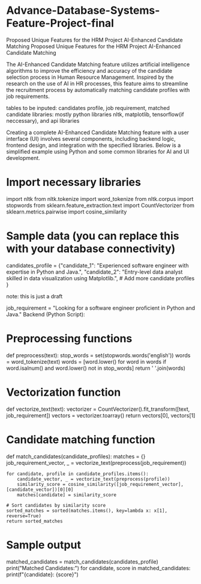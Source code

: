 # Advance-Database-Systems-Feature-Project-final
Proposed Unique Features for the HRM Project AI-Enhanced Candidate Matching
Proposed Unique Features for the HRM Project
AI-Enhanced Candidate Matching
 
 	
The AI-Enhanced Candidate Matching feature utilizes artificial intelligence algorithms to improve the efficiency and accuracy of the candidate selection process in Human Resource Management. Inspired by the research on the use of AI in HR processes, this feature aims to streamline the recruitment process by automatically matching candidate profiles with job requirements.

tables to be inputed: candidates profile, job requirement, matched candidate
libraries:  mostly python libraries nltk, matplotlib, tensorflow(if neccessary), and api libraries


Creating a complete AI-Enhanced Candidate Matching feature with a user interface (UI) involves several components, including backend logic, frontend design, and integration with the specified libraries. Below is a simplified example using Python and some common libraries for AI and UI development.
# Import necessary libraries
import nltk
from nltk.tokenize import word_tokenize
from nltk.corpus import stopwords
from sklearn.feature_extraction.text import CountVectorizer
from sklearn.metrics.pairwise import cosine_similarity

# Sample data (you can replace this with your database connectivity)
candidates_profile = {"candidate_1": "Experienced software engineer with expertise in Python and Java.",
                     "candidate_2": "Entry-level data analyst skilled in data visualization using Matplotlib.",
                     # Add more candidate profiles
                    }
                    
note: this is just a draft 

job_requirement = "Looking for a software engineer proficient in Python and Java."
Backend (Python Script):
# Preprocessing functions
def preprocess(text):
    stop_words = set(stopwords.words('english'))
    words = word_tokenize(text)
    words = [word.lower() for word in words if word.isalnum() and word.lower() not in stop_words]
    return ' '.join(words)

# Vectorization function
def vectorize_text(text):
    vectorizer = CountVectorizer().fit_transform([text, job_requirement])
    vectors = vectorizer.toarray()
    return vectors[0], vectors[1]

# Candidate matching function
def match_candidates(candidate_profiles):
    matches = {}
    job_requirement_vector, _ = vectorize_text(preprocess(job_requirement))

    for candidate, profile in candidate_profiles.items():
        candidate_vector, _ = vectorize_text(preprocess(profile))
        similarity_score = cosine_similarity([job_requirement_vector], [candidate_vector])[0][0]
        matches[candidate] = similarity_score

    # Sort candidates by similarity score
    sorted_matches = sorted(matches.items(), key=lambda x: x[1], reverse=True)
    return sorted_matches

# Sample output
matched_candidates = match_candidates(candidates_profile)
print("Matched Candidates:")
for candidate, score in matched_candidates:
    print(f"{candidate}: {score}")

